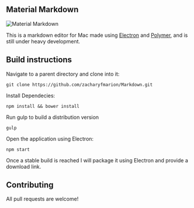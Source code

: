 ## Material Markdown

![](https://raw.githubusercontent.com/zacharyfmarion/Markdown/master/Screenshot.png?raw=true "Material Markdown")

This is a markdown editor for Mac made using [Electron](http://electron.atom.io/) and [Polymer](https://www.polymer-project.org/), and is still under heavy development.

## Build instructions

Navigate to a parent directory and clone into it:

`git clone https://github.com/zacharyfmarion/Markdown.git`

Install Dependecies:

`npm install && bower install`

Run gulp to build a distribution version

`gulp`

Open the application using Electron:

`npm start`

Once a stable build is reached I will package it using Electron and provide a download link.

## Contributing

All pull requests are welcome!
